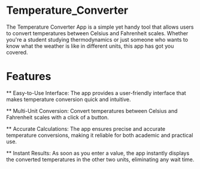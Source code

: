 # Temperature_Converter
The Temperature Converter App is a simple yet handy tool that allows users to convert temperatures between Celsius and Fahrenheit scales. Whether you're a student studying thermodynamics or just someone who wants to know what the weather is like in different units, this app has got you covered.
# Features
**  Easy-to-Use Interface: The app provides a user-friendly interface that makes temperature conversion quick and intuitive.

**  Multi-Unit Conversion: Convert temperatures between Celsius and Fahrenheit scales with a click of a button.

**  Accurate Calculations: The app ensures precise and accurate temperature conversions, making it reliable for both academic and practical use.

**  Instant Results: As soon as you enter a value, the app instantly displays the converted temperatures in the other two units, eliminating any wait time.
